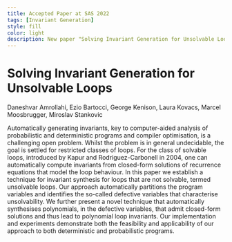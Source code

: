 ```yaml
---
title: Accepted Paper at SAS 2022
tags: [Invariant Generation]  
style: fill
color: light
description: New paper "Solving Invariant Generation for Unsolvable Loops" accepted to be presented at SAS 2022, the 29th Static Analysis Symposium
---
```


# Solving Invariant Generation for Unsolvable Loops
Daneshvar Amrollahi, Ezio Bartocci, George Kenison, Laura Kovacs, Marcel Moosbrugger, Miroslav Stankovic


Automatically generating invariants, key to computer-aided analysis of probabilistic and deterministic programs and compiler optimisation, is a challenging open problem. Whilst the problem is in general undecidable, the goal is settled for restricted classes of loops. For the class of solvable loops, introduced by Kapur and Rodriguez-Carbonell in 2004, one can automatically compute invariants from closed-form solutions of recurrence equations that model the loop behaviour. In this paper we establish a technique for invariant synthesis for loops that are not solvable, termed unsolvable loops. Our approach automatically partitions the program variables and identifies the so-called defective variables that characterise unsolvability. We further present a novel technique that automatically synthesises polynomials, in the defective variables, that admit closed-form solutions and thus lead to polynomial loop invariants. Our implementation and experiments demonstrate both the feasibility and applicability of our approach to both deterministic and probabilistic programs.